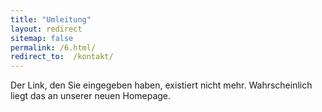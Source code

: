 ```yaml
---
title: "Umleitung"
layout: redirect
sitemap: false
permalink: /6.html/
redirect_to:  /kontakt/
---
```

Der Link, den Sie eingegeben haben, existiert nicht mehr. Wahrscheinlich liegt das an unserer neuen Homepage.

